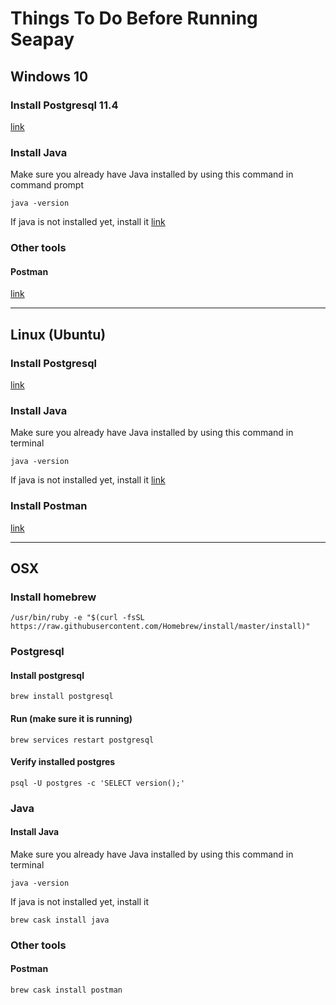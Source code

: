 # Things To Do Before Running Seapay

## Windows 10

### Install Postgresql 11.4
[link](https://www.datacamp.com/community/tutorials/installing-postgresql-windows-macosx)

### Install Java
Make sure you already have Java installed by using this command in command prompt
```
java -version
```
If java is not installed yet, install it
[link](https://carakode.com/cara-install-java-di-windows-10-64-bit/)

### Other tools
#### Postman
[link](https://www.getpostman.com/downloads/)

---

## Linux (Ubuntu)

### Install Postgresql
[link](https://tecadmin.net/install-postgresql-server-on-ubuntu/)

### Install Java
Make sure you already have Java installed by using this command in terminal
```
java -version
```
If java is not installed yet, install it
[link](https://tecadmin.net/install-oracle-java-8-ubuntu-via-ppa/)

### Install Postman
[link](https://www.getpostman.com/downloads/)

---

## OSX

### Install homebrew
```
/usr/bin/ruby -e "$(curl -fsSL https://raw.githubusercontent.com/Homebrew/install/master/install)"
```

### Postgresql

#### Install postgresql
```
brew install postgresql
```

#### Run (make sure it is running)
```
brew services restart postgresql
```

#### Verify installed postgres
```
psql -U postgres -c 'SELECT version();'
```

### Java
#### Install Java
Make sure you already have Java installed by using this command in terminal
```
java -version
```
If java is not installed yet, install it
```
brew cask install java
```

### Other tools
#### Postman
```
brew cask install postman
```
